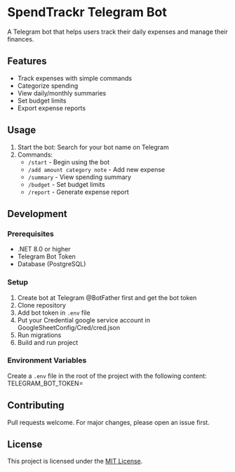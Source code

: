 # SpendTrackr Telegram Bot

A Telegram bot that helps users track their daily expenses and manage their finances.

## Features

- Track expenses with simple commands
- Categorize spending
- View daily/monthly summaries
- Set budget limits
- Export expense reports

## Usage

1. Start the bot: Search for your bot name on Telegram
2. Commands:
    - `/start` - Begin using the bot 
    - `/add amount category note` - Add new expense
    - `/summary` - View spending summary
    - `/budget` - Set budget limits
    - `/report` - Generate expense report

## Development

### Prerequisites
- .NET 8.0 or higher
- Telegram Bot Token
- Database (PostgreSQL)

### Setup
1. Create bot at Telegram @BotFather first and get the bot token
1. Clone repository
2. Add bot token in `.env` file
3. Put your Credential google service account in GoogleSheetConfig/Cred/cred.json
4. Run migrations
5. Build and run project

### Environment Variables
Create a `.env` file in the root of the project with the following content:
TELEGRAM_BOT_TOKEN=<Your telegram bot token>

## Contributing

Pull requests welcome. For major changes, please open an issue first.

## License

This project is licensed under the [MIT License](LICENSE).
